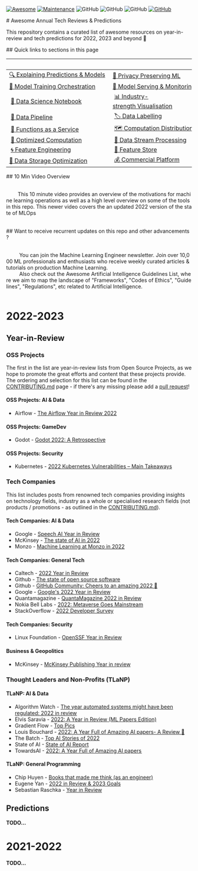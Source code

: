 [![Awesome](images/awesome.svg)](https://github.com/sindresorhus/awesome) 
[![Maintenance](https://img.shields.io/badge/Maintained%3F-YES-green.svg)](https://github.com/EthicalML/awesome-production-machine-learning/graphs/commit-activity) 
![GitHub](https://img.shields.io/badge/Release-PROD-yellow.svg) 
![GitHub](https://img.shields.io/badge/Languages-MULTI-blue.svg) 
![GitHub](https://img.shields.io/badge/License-MIT-lightgrey.svg) 
[![GitHub](https://img.shields.io/twitter/follow/axsaucedo.svg?label=Follow)](https://twitter.com/AxSaucedo/) 
  
 # Awesome Annual Tech Reviews & Predictions 
  
 This repository contains a curated list of awesome resources on year-in-review and tech predictions for 2022, 2023 and beyond 🚀 
  
 ## Quick links to sections in this page 
  
 | | | | 
 |-|-|-| 
 |[🔍 Explaining Predictions & Models](#explaining-black-box-models-and-datasets) |[🔏 Privacy Preserving ML](#privacy-preserving-ml) | [📜 Model & Data Versioning](#model-and-data-versioning)| 
 |[🏁 Model Training Orchestration](#model-training-orchestration)|[💪 Model Serving & Monitoring](#model-serving-and-monitoring)|[🤖 Neural Architecture Search](#neural-architecture-search)| 
 | [📓 Data Science Notebook](#data-science-notebook) | [📊 Industry-strength Visualisation](#industrial-strength-visualisation) | [🔠 Industry-strength NLP](#industrial-strength-nlp) | 
 | [🧵 Data Pipeline](#data-pipeline) | [🏷️ Data Labelling](#data-labelling) |  [📅 Metadata Management](#metadata-management)  | 
 | [📡 Functions as a Service](#function-as-a-service)| [🗺️ Computation Distribution](#computation-load-distribution) | [📥 Model Serialisation](#model-serialisation) | 
 | [🧮 Optimized Computation](#optimized-computation)| [💸 Data Stream Processing](#data-stream-processing) | [:red_circle: Outlier & Anomaly Detection](#outlier-and-anomaly-detection) | 
 | [🌀 Feature Engineering](#feature-engineering) | [🎁 Feature Store](#feature-store) | [⚔ Adversarial Robustness](#adversarial-robustness) | 
 |[💾 Data Storage Optimization](#data-storage-optimisation) | [💰 Commercial Platform](#commercial-platform) | 
  
 ## 10 Min Video Overview 
  
 <table> 
   <tr> 
     <td width="30%"> 
         This <a href="https://www.youtube.com/watch?v=Ynb6X0KZKxY">10 minute video</a> provides an overview of the motivations for machine learning operations as well as a high level overview on some of the tools in this repo. This <a href="https://www.youtube.com/watch?v=xymbp8RWaCQ&t=1s">newer video</a> covers the an updated 2022 version of the state of MLOps  
     </td> 
     <td width="70%"> 
         <a href="https://www.youtube.com/watch?v=Ynb6X0KZKxY"><img src="images/video.png"></a> 
     </td> 
   </tr> 
 </table> 
  
 ## Want to receive recurrent updates on this repo and other advancements? 
  
 <table> 
   <tr> 
     <td width="30%"> 
          You can join the <a href="https://ethical.institute/mle.html">Machine Learning Engineer</a> newsletter. Join over 10,000 ML professionals and enthusiasts who receive weekly curated articles & tutorials on production Machine Learning. 
     </td> 
     <td width="70%"> 
         <a href="https://ethical.institute/mle.html"><img src="images/mleng.png"></a> 
     </td> 
   </tr> 
   <tr> 
     <td width="30%"> 
          Also check out the <a href="https://github.com/EthicalML/awesome-artificial-intelligence-guidelines/">Awesome Artificial Intelligence Guidelines</a> List, where we aim to map the landscape of "Frameworks", "Codes of Ethics", "Guidelines", "Regulations", etc related to Artificial Intelligence. 
     </td> 
     <td width="70%"> 
         <a href="https://github.com/EthicalML/awesome-artificial-intelligence-guidelines/"><img src="images/guidelines.jpg"></a> 
     </td> 
   </tr> 
 </table> 


# 2022-2023

## Year-in-Review

### OSS Projects

The first in the list are year-in-review lists from Open Source Projects, as we hope to promote the great efforts and content that these projects provide. The ordering and selection for this list can be found in the [CONTRIBUTING.md](./CONTRIBUTING.md) page - if there's any missing please add a [pull request](https://github.com/EthicalML/awesome-annual-reviews-and-trends/compare)!

#### OSS Projects: AI & Data

* Airflow - [The Airflow Year in Review 2022](https://www.astronomer.io/blog/the-airflow-year-in-review-2022/)

#### OSS Projects: GameDev

* Godot - [Godot 2022: A Retrospective](https://godotengine.org/article/2022-retrospective)

#### OSS Projects: Security

* Kubernetes - [2022 Kubernetes Vulnerabilities – Main Takeaways](https://www.armosec.io/blog/kubernetes-vulnerabilities-2022/)

### Tech Companies

This list includes posts from renowned tech companies providing insights on technology fields, industry as a whole or specialised research fields (not products / promotions - as outlined in the [CONTRIBUTING.md](./CONTRIBUTING.md)).

#### Tech Companies: AI & Data

* Google - [Speech AI Year in Review](https://cloud.google.com/blog/products/ai-machine-learning/google-cloud-speech-ai-in-2022)
* McKinsey - [The state of AI in 2022](https://www.mckinsey.com/capabilities/quantumblack/our-insights/the-state-of-ai-in-2022-and-a-half-decade-in-review)
* Monzo - [Machine Learning at Monzo in 2022](https://monzo.com/blog/2022/12/19/machine-learning-at-monzo-in-2022)

#### Tech Companies: General Tech

* Caltech - [2022 Year in Review](https://www.caltech.edu/about/news/2022-year-in-review?utm_medium=socialmedia&utm_source=twitter#harnessing-the-power-of-data-to-advance-science)
* Github - [The state of open source software](https://octoverse.github.com/)
* Github - [GitHub Community: Cheers to an amazing 2022 🥂](https://github.com/community/community/discussions/42328)
* Google - [Google's 2022 Year in Review](https://blog.google/inside-google/2022-at-google/?utm_source=dlvr.it&utm_medium=twitter)
* Quantamagazine - [QuantaMagazine 2022 in Review](https://www.quantamagazine.org/tag/2022-in-review/)
* Nokia Bell Labs - [2022: Metaverse Goes Mainstream](https://www.nokia.com/thought-leadership/real-insights/2022-metaverse-goes-mainstream/?utm_source=hootsuite&utm_medium=twitter&utm_campaign=nok-ye-22-1)
* StackOverflow - [2022 Developer Survey](https://survey.stackoverflow.co/2022/)

#### Tech Companies: Security

* Linux Foundation - [OpenSSF Year in Review](https://openssf.org/blog/2022/12/29/openssf-year-in-review/)

#### Business & Geopolitics

* McKinsey - [McKinsey Publishing Year in review](https://www.mckinsey.com/featured-insights/2022-year-in-review)

### Thought Leaders and Non-Profits (TLaNP)

#### TLaNP: AI & Data

* Algorithm Watch - [The year automated systems might have been regulated: 2022 in review](https://algorithmwatch.org/en/2022-in-review/)
* Elvis Saravia - [2022: A Year in Review (ML Papers Edition)](https://www.linkedin.com/feed/update/urn:li:activity:7012856741537140736/?updateEntityUrn=urn%3Ali%3Afs_feedUpdate%3A%28V2%2Curn%3Ali%3Aactivity%3A7012856741537140736%29)
* Gradient Flow - [Top Pics](https://gradientflow.substack.com/p/2023-book-of-the-year)
* Louis Bouchard - [2022: A Year Full of Amazing AI papers- A Review 🚀](https://github.com/louisfb01/best_AI_papers_2022)
* The Batch - [Top AI Stories of 2022](https://www.deeplearning.ai/the-batch/issue-176/?utm_campaign=The%20Batch&utm_content=232656287&utm_medium=social&utm_source=twitter&hss_channel=tw-992153930095251456)
* State of AI - [State of AI Report](https://www.stateof.ai/)
* TowardsAI - [2022: A Year Full of Amazing AI papers ](https://towardsai.net/p/l/2022-a-year-full-of-amazing-ai-papers%e2%80%8a-%e2%80%8aa-review)

#### TLaNP: General Programming

* Chip Huyen - [Books that made me think (as an engineer)](https://www.linkedin.com/posts/chiphuyen_engineering-books-technology-activity-7013631086350016512-YuO1?utm_source=share&utm_medium=member_desktop)
* Eugene Yan - [2022 in Review & 2023 Goals](https://eugeneyan.com/writing/2022-in-review/)
* Sebastian Raschka - [Year in Review](https://www.linkedin.com/posts/sebastianraschka_machinelearning-datascientists-ml-activity-7009892521208135680-1PaW/?utm_source=share&utm_medium=member_desktop)

## Predictions

**TODO...**

# 2021-2022

**TODO...**
